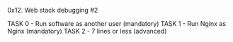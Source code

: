 0x12. Web stack debugging #2

TASK 0 - Run software as another user (mandatory)
TASK 1 - Run Nginx as Nginx (mandatory)
TASK 2 - 7 lines or less (advanced)
